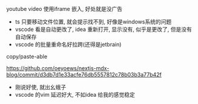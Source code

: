 youtube video 使用iframe 嵌入, 好处就是没广告

* ts 只要移动文件位置, 就会提示找不到, 好像是windows系统的问题
* vscode 看是自动更改了, idea 重新打开, 显示没有, 似乎是更改了, 但是没有自动保存
* vscode 的批量重命名好拉跨(还得是jetbrain)

copy/paste-able

https://github.com/oeyoews/nextjs-mdx-blog/commit/d3db7d1e33acfe76db5557812c78b03b3a77b42f

* 刚说好使, 就出幺蛾子
* vscode 的vim 延迟好大, 不如idea 给我的感觉稳定